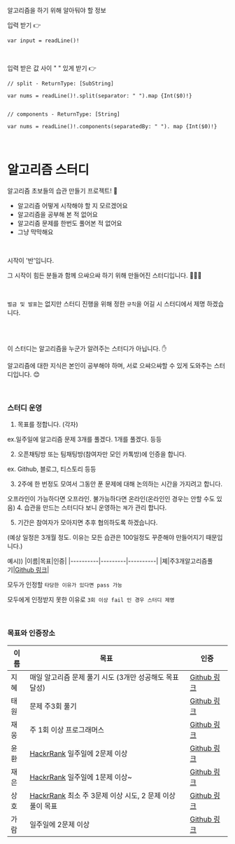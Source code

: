 알고리즘을 하기 위해 알아둬야 할 정보


입력 받기 👉

```
var input = readLine()!
```

<br>

입력 받은 값 사이 " " 있게 받기 👉

```
// split - ReturnType: [SubString] 

var nums = readLine()!.split(separator: " ").map {Int($0)!} 


// components - ReturnType: [String] 

var nums = readLine()!.components(separatedBy: " "). map {Int($0)!}
```

<br>




# 알고리즘 스터디


알고리즘 초보들의 습관 만들기 프로젝트! 🌱


- 알고리즘 어떻게 시작해야 할 지 모르겠어요
- 알고리즘을 공부해 본 적 없어요
- 알고리즘 문제를 한번도 풀어본 적 없어요
- 그냥 막막해요


<br>

시작이 '반'입니다.

그 시작이 힘든 분들과 함께 으쌰으쌰 하기 위해 만들어진 스터디입니다. 👏👏👏

<br>


 `벌금 및 발표`는 없지만 스터디 진행을 위해 정한 `규칙`을 어길 시 스터디에서 제명 하겠습니다.

<br>
<br>

이 스터디는 알고리즘을 누군가 알려주는 스터디가 아닙니다. ✋

알고리즘에 대한 지식은 본인이 공부해야 하며, 서로 으쌰으쌰할 수 있게 도와주는 스터디입니다. 😊

<br>

### 스터디 운영

1. 목표를 정합니다. (각자)

ex.일주일에 알고리즘 문제 3개를 풀겠다. 1개를 풀겠다. 등등 

2. 오픈채팅방 또는 팀채팅방(참여자만 모인 카톡방)에 인증을 합니다.

ex. Github, 블로그, 티스토리 등등 

3. 2주에 한 번정도 모여서 그동안 푼 문제에 대해 논의하는 시간을 가지려고 합니다.
  
  오프라인이 가능하다면 오프라인. 불가능하다면 온라인(온라인인 경우는 안할 수도 있음)
4. 습관을 만드는 스터디다 보니 운영하는 `졔`가 관리 합니다. 

5. 기간은 참여자가 모아지면 추후 협의하도록 하겠습니다. 
 
 (예상 일정은 3개월 정도. 이유는 모든 습관은 100일정도 꾸준해야 만들어지기 때문입니다.)

예시))
|이름|목표|인증|
|----------|---------|----------|
|졔|주3개알고리즘풀기|[Github 링크](https://github.com/jeehge/HackerRank)|


모두가 인정할 `타당한 이유가 있다면 pass 가능`

모두에게 인정받지 못한 이유로 `3회 이상 fail 인 경우 스터디 제명`


<br>

### 목표와 인증장소

|이름|목표|인증|
|----------|---------|----------|
|지혜|매일 알고리즘 문제 풀기 시도 (3개만 성공해도 목표 달성)|[Github 링크](https://github.com/jeehge/HackerRank)|
|태원|문제 주3회 풀기|[Github 링크](https://github.com/NowEatS/HackerRank/tree/main)|
|재웅|주 1회 이상 프로그래머스 |[Github 링크](https://github.com/sustainable-git/Coding-Test)|
|윤환|[HackrRank](https://www.hackerrank.com/domains/algorithms) 일주일에 2문제 이상|[Github 링크](https://github.com/yunan2/HackerRank)| 
|재은|[HackrRank](https://www.hackerrank.com/domains/algorithms) 일주일에 1문제 이상~|[Github 링크](https://github.com/Jae-eun/Algorithm)| 
|상호|[HackrRank](https://www.hackerrank.com/domains/algorithms) 최소 주 3문제 이상 시도, 2 문제 이상 풀이 목표|[Github 링크](https://github.com/97chos/Algorithm)| 
|가람|일주일에 2문제 이상 |[Github 링크](https://github.com/gr-kim-94/HackerRank)| 

<br>


